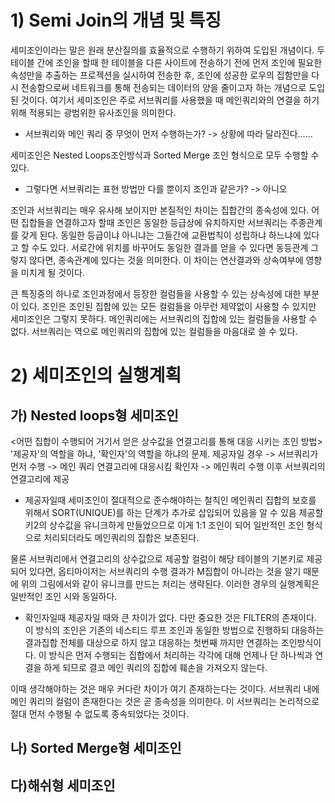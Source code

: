# 1) Semi Join의  개념 및 특징
세미조인이라는 말은  원래 분산질의를 효율적으로 수행하기 위하여 도입된 개념이다. 두 테이블 간에 조인을 할때 한 테이블을 다른 사이트에 전송하기 전에 먼저 조인에 필요한 속성만을 추출하는 프로젝션을 실시하여 전송한 후, 조인에 성공한 로우의  집함만을 다시 전송함으로써 네트워크를 통해 전송되는 데이터의  양을 줄이고자 하는 개념으로 도입된 것이다. 여기서 세미조인은 주로 서브쿼리를 사용했을 때 메인쿼리와의 연결을 하기위해 적용되는 광범위한 유사조인을 의미한다. 


- 서브쿼리와 메인 쿼리 중 무엇이 먼저 수행하는가? -> 상황에 따라 달라진다......

세미조인은 Nested Loops조인방식과 Sorted Merge 조인 형식으로 모두 수행할 수 있다. 

 - 그렇다면 서브쿼리는 표현 방법만 다를 뿐이지 조인과 같은가? -> 아니오

조인과 서브쿼리는 매우 유사해 보이지만 본질적인 차이는 집합간의 종속성에 있다. 어떤 집합들을 연결하고자 할때 조인은 동일한 등급상에 유치하지만 서브쿼리는 주종관계를 갖게 된다. 동일한 등급이냐 아니냐는 그들간에 교환법칙이 성립하냐 하느냐에 있다고 할 수도 있다. 서로간에 위치를 바꾸어도 동일한 결과를 얻을 수 있다면 동등관계 그렇지 않다면, 종속관계에 있다는 것을 의미한다. 이 차이는 연산결과와 상속여부에 영향을 미치게 될 것이다. 

큰 특징중의 하나로 조인과정에서 등장한 컬럼들을 사용할 수 있는 상속성에 대한 부분이 있다. 조인은 조인된 집합에 있는 모든 컬럼들을 아무런 제약없이 사용할 수 있지만 세미조인은 그렇지 못하다. 메인쿼리에는 서브쿼리의 집합에 있는 컬럼들을 사용할 수 없다. 서브쿼리는 역으로 메인쿼리의 집합에 있는 컬럼들을 마음대로 쓸 수 있다. 

# 2) 세미조인의 실행계획
## 가) Nested loops형 세미조인
<어떤 집합이 수행되어 거기서 얻은 상수값을 연결고리를 통해 대응 시키는 조인 방법>
'제공자'의 역할을 하냐, '확인자'의 역할을 하냐의 문제. 
제공자일 경우 -> 서브쿼리가 먼저 수행 -> 메인 쿼리 연결고리에 대응시킴
확인자 -> 메인쿼리 수행 이후 서브쿼리의 연결고리에 제공 

- 제공자일때 
세미조인이 절대적으로 준수해야하는 철칙인 메인쿼리 집합의 보호를 위해서 SORT(UNIQUE)를 하는 단계가 추가로 삽입되어 있음을 알 수 있음 제공할 키2의 상수값을 유니크하게 만들었으므로 이게 1:1 조인이 되어 일반적인 조인 형식으로 처리되더라도 메인쿼리의 집합은 보존된다. 

물론 서브쿼리에서 연결고리의 상수값으로 제공할 컬럼이 해당 테이블의 기본키로 제공되어 있다면, 옵티마이저는 서브쿼리의 수행 결과가 M집합이 아니라는 것을 알기 때문에 위의 그림에서와 같이 유니크를 만드는 처리는 생략된다. 이러한 경우의 실행계획은 일반적인 조인 시와 동일하다. 

 - 확인자일때
 제공자일 때와 큰 차이가 없다. 다만 중요한 것은 FILTER의 존재이다. 
 이 방식의 조인은 기존의 네스티드 루프 조인과 동일한 방법으로 진행하되 대응하는 결과집합 전체를 대상으로 하지 않고 대응하는 첫번째 까지만 연결하는 조인방식이다. 이 방식은 먼저 수행되는 집합에서 처리하는 각각에 대해 언제나 단 하나씩과 연결을 하게 되므로 결코 메인 쿼리의 집합에 훼손을 가져오지 않는다. 

이때 생각해야하는 것은 매우 커다란 차이가 여기 존재하는다는 것이다. 서브쿼리 내에 메인 쿼리의 컬럼이 존재한다는 것은 곧 종속성을 의미한다. 이 서브쿼리는 논리적으로 절대 먼저 수행될 수 없도록 종속되었다는 것이다. 

## 나) Sorted Merge형 세미조인
## 다)해쉬형 세미조인